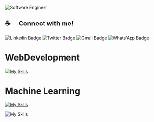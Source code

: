 ![Software Engineer](https://static1.thetravelimages.com/wordpress/wp-content/uploads/2023/04/google-headquarters-mountain-view-california.jpg)










## ☕  Connect with me!

 
 <img src="https://img.shields.io/badge/Linkedin-blue?style=for-the-badge&logo=Linkedin&logoColor=white" alt="Linkedin Badge"/>
 <img src="https://img.shields.io/badge/Twitter-blue?style=for-the-badge&logo=Twitter&logoColor=white" alt="Twitter Badge"/>
 <img src="https://img.shields.io/badge/Gmail-red?style=for-the-badge&logo=Gmail&logoColor=white" alt="Gmail Badge"/>
 <img src="https://img.shields.io/badge/WhatsApp-green?style=for-the-badge&logo=Whats'App&logoColor=white" alt="Whats'App Badge"/>

# WebDevelopment
[![My Skills](https://skillicons.dev/icons?i=html,css,js,tailwind,react,nodejs,express,mongodb,firebase)](https://skillicons.dev)


# Machine Learning
[![My Skills](https://skillicons.dev/icons?i=python,r,git,sqlite,sklearn,pytorch,tensorflow,flask,django)](https://skillicons.dev)



![My Skills](https://go-skill-icons.vercel.app/api/icons?i=numpy,pandas,matplotlib,seaborn,matlab,excel)
